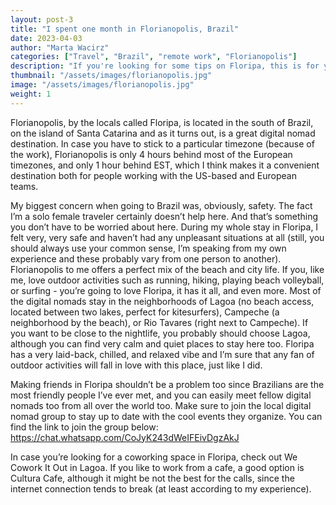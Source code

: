 ```yaml
---
layout: post-3
title: "I spent one month in Florianopolis, Brazil"
date: 2023-04-03
author: "Marta Wacirz"
categories: ["Travel", "Brazil", "remote work", "Florianopolis"]
description: "If you're looking for some tips on Floripa, this is for you"
thumbnail: "/assets/images/florianopolis.jpg"
image: "/assets/images/florianopolis.jpg"
weight: 1
---
```


Florianopolis, by the locals called Floripa, is located in the south of Brazil, on the island of Santa Catarina and as it turns out, is a great digital nomad destination. In case you have to stick to a particular timezone (because of the work), Florianopolis is only 4 hours behind most of the European timezones, and only 1 hour behind EST, which I think makes it a convenient destination both for people working with the US-based and European teams. 

My biggest concern when going to Brazil was, obviously, safety. The fact I’m a solo female traveler certainly doesn’t help here. And that’s something you don’t have to be worried about here. During my whole stay in Floripa, I felt very, very safe and haven’t had any unpleasant situations at all (still, you should always use your common sense, I’m speaking from my own experience and these probably vary from one person to another). Florianopolis to me offers a perfect mix of the beach and city life. If you, like me, love outdoor activities such as running, hiking, playing beach volleyball, or surfing - you’re going to love Floripa, it has it all, and even more. Most of the digital nomads stay in the neighborhoods of Lagoa (no beach access, located between two lakes, perfect for kitesurfers), Campeche (a neighborhood by the beach), or Rio Tavares (right next to Campeche). If you want to be close to the nightlife, you probably should choose Lagoa, although you can find very calm and quiet places to stay here too. Floripa has a very laid-back, chilled, and relaxed vibe and I’m sure that any fan of outdoor activities will fall in love with this place, just like I did. 

	
Making friends in Floripa shouldn’t be a problem too since Brazilians are the most friendly people I’ve ever met, and you can easily meet fellow digital nomads too from all over the world too. Make sure to join the local digital nomad group to stay up to date with the cool events they organize. You can find the link to join the group below: 
https://chat.whatsapp.com/CoJyK243dWeIFEivDgzAkJ

In case you’re looking for a coworking space in Floripa, check out We Cowork It Out in Lagoa. If you like to work from a cafe, a good option is Cultura Cafe, although it might be not the best for the calls, since the internet connection tends to break (at least according to my experience). 

